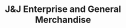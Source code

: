 ---
title: "J&J Enterprise and General Merchandise"
url: /imus/jandj-enterprise-and-general-merchandise/
shop: shop
---